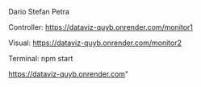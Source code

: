 Dario Stefan Petra

Controller: https://dataviz-quyb.onrender.com/monitor1

Visual: https://dataviz-quyb.onrender.com/monitor2

Terminal: npm start

https://dataviz-quyb.onrender.com"
